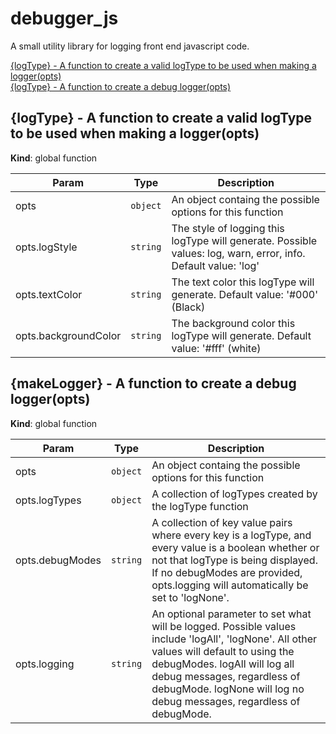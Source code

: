 # debugger_js

A small utility library for logging front end javascript code.

<dl>
<dt><a href="#{logType} - A function to create a valid logType to be used when making a logger">{logType} - A function to create a valid logType to be used when making a logger(opts)</a></
dt>
<dd></dd>
<dt><a href="#{logType} - A function to create a debug logger">{logType} - A function to create a debug logger(opts)</a></dt>
<dd></dd>
</dl>

<a name="{logType} - A function to create a valid logType to be used when making a logger"></a>

## {logType} - A function to create a valid logType to be used when making a logger(opts)
**Kind**: global function

| Param | Type | Description |
| --- | --- | --- |
| opts | <code>object</code> | An object containg the possible options for this function |
| opts.logStyle | <code>string</code> | The style of logging this logType will generate. Possible values: log, warn, error, info. Default value: 'log' |
| opts.textColor | <code>string</code> | The text color this logType will generate. Default value: '#000' (Black) |
| opts.backgroundColor | <code>string</code> | The background color this logType will generate. Default value: '#fff' (white) |

<a name="{logType} - A function to create a debug logger"></a>

## {makeLogger} - A function to create a debug logger(opts)
**Kind**: global function

| Param | Type | Description |
| --- | --- | --- |
| opts | <code>object</code> | An object containg the possible options for this function |
| opts.logTypes | <code>object</code> | A collection of logTypes created by the logType function |
| opts.debugModes | <code>string</code> | A collection of key value pairs where every key is a logType, and every value is a boolean whether or not that logType is being displayed. If no debugModes are provided, opts.logging will automatically be set to 'logNone'. |
| opts.logging | <code>string</code> | An optional parameter to set what will be logged. Possible values include 'logAll', 'logNone'. All other values will default to using the debugModes. logAll will log all debug messages, regardless of debugMode. logNone will log no debug messages, regardless of debugMode. |